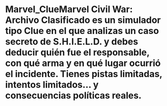 # Marvel_ClueMarvel Civil War: Archivo Clasificado es un simulador tipo Clue en el que analizas un caso secreto de S.H.I.E.L.D. y debes deducir quién fue el responsable, con qué arma y en qué lugar ocurrió el incidente. Tienes pistas limitadas, intentos limitados… y consecuencias políticas reales.

